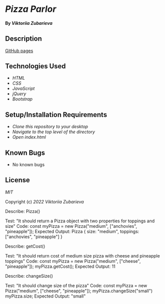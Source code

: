 # _Pizza Parlor_

#### By _**Viktoriia Zubarieva**_
## Description


[GitHub pages]()
## Technologies Used

* _HTML_
* _CSS_
* _JavaScript_
* _jQuery_
* _Bootstrap_

## Setup/Installation Requirements

* _Clone this repository to your desktop_
* _Navigate to the top level of the directory_
* _Open index.html_ 

## Known Bugs

* No known bugs


## License

_MIT_

Copyright (c) _2022_ _Viktoriia Zubarieva_



Describe: Pizza()

Test: "It should return a Pizza object with two properties for toppings and size"
Code: const myPizza = new Pizza("medium", ["anchovies", "pineapple"]);
Expected Output: Pizza { size: "medium", toppings: ["anchovies", "pineapple"] }

Describe: getCost()

Test: "It should return cost of medium size pizza with cheese and pineapple toppings"
Code: const myPizza = new Pizza("medium", ["cheese", "pineapple"]);
      myPizza.getCost();
Expected Output: 11

Describe: changeSize()

Test: "It should change size of the pizza"
Code: const myPizza = new Pizza("medium", ["cheese", "pineapple"]);
      myPizza.changeSize("small")
      myPizza.size;
Expected Output: "small"